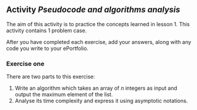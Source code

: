## **Activity** *Pseudocode and algorithms analysis*

The aim of this activity is to practice the concepts learned in lesson 1. This activity contains 1 problem case.

After you have completed each exercise, add your answers, along with any code you write to your ePortfolio.

### Exercise one

There are two parts to this exercise:

1. Write an algorithm which takes an array of *n* integers as input and output the maximum element of the list.
2. Analyse its time complexity and express it using asymptotic notations.
